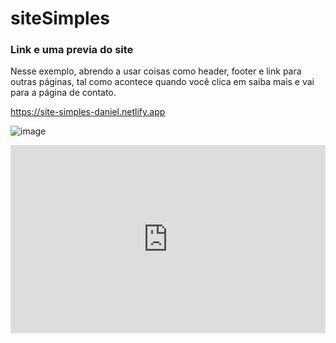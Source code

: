 # siteSimples


 ### Link e uma previa do site
 
 Nesse exemplo, abrendo a usar coisas como header, footer e link para outras páginas, tal como acontece quando você clica em saiba mais e vai para a página de contato.
 
 https://site-simples-daniel.netlify.app
 
 ![image](https://user-images.githubusercontent.com/91800053/187706604-b9d1fadb-e269-4976-90dd-d75fe06a90be.png)

<div style="position: relative; padding-bottom: 59.70149253731343%; height: 0;"><iframe src="https://www.loom.com/embed/b218a111822d4fd386b032f26ebb02dc" frameborder="0" webkitallowfullscreen mozallowfullscreen allowfullscreen style="position: absolute; top: 0; left: 0; width: 100%; height: 100%;"></iframe></div>
